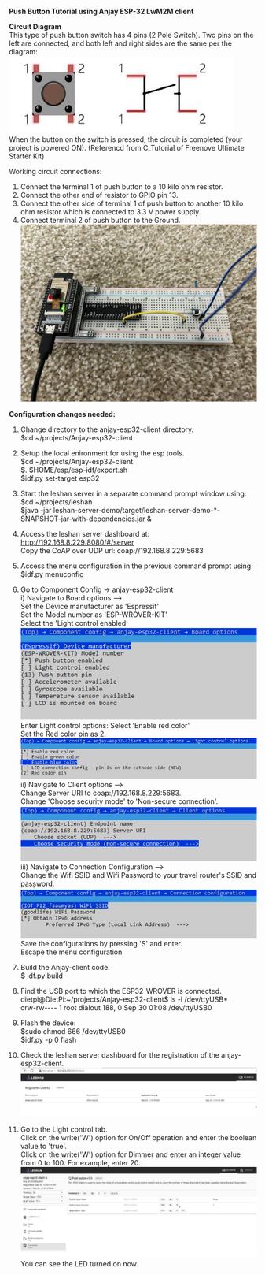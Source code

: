 **Push Button Tutorial using Anjay ESP-32 LwM2M client**

**Circuit Diagram**<br/>
This type of push button switch has 4 pins (2 Pole Switch). Two pins on the left are connected, and both left
and right sides are the same per the diagram:
![PushButton_component](/Anjay-esp32-client/image/PushButton_component.JPG)<br/>
When the button on the switch is pressed, the circuit is completed (your project is powered ON).
(Referencd from C_Tutorial of Freenove Ultimate Starter Kit)

Working circuit connections:<br/>
1. Connect the terminal 1 of push button to a 10 kilo ohm resistor.<br/>
2. Connect the other end of resistor to GPIO pin 13.<br/>
3. Connect the other side of terminal 1 of push button to another 10 kilo ohm resistor which is connected to 3.3 V power supply.
4. Connect terminal 2 of push button to the Ground.
![Circuit_Diagram_Push_Button](/Anjay-esp32-client/image/Circuit_Diagram_Push_Button.jpeg)<br/>

**Configuration changes needed:**
1. Change directory to the anjay-esp32-client directory.<br/>
$cd ~/projects/Anjay-esp32-client<br/>
2. Setup the local enironment for using the esp tools.<br/>
$cd ~/projects/Anjay-esp32-client<br/>
$. $HOME/esp/esp-idf/export.sh<br/>
$idf.py set-target esp32 <br/>
3. Start the leshan server in a separate command prompt window using:<br/>
$cd ~/projects/leshan<br/>
$java -jar leshan-server-demo/target/leshan-server-demo-*-SNAPSHOT-jar-with-dependencies.jar &<br/>
4. Access the leshan server dashboard at:<br/>
http://192.168.8.229:8080/#/server<br/>
Copy the CoAP over UDP url: coap://192.168.8.229:5683<br/>
5. Access the menu configuration in the previous command prompt using:<br/>
$idf.py menuconfig<br/>
6. Go to Component Config -> anjay-esp32-client<br/>
i) Navigate to Board options --> <br/>
Set the Device manufacturer as 'Espressif'<br/>
Set the Model number as 'ESP-WROVER-KIT'<br/>
Select the 'Light control enabled'<br/>
![PushButton_Board_options](/Anjay-esp32-client/image/PushButton_Board_options.JPG)<br/>
Enter Light control options: Select 'Enable red color'<br/>
Set the Red color pin as 2.<br/>
![Light_control_options](/Anjay-esp32-client/image/Light_control_options.JPG)<br/>
ii) Navigate to Client options --><br/>
Change Server URI to coap://192.168.8.229:5683.<br/>
Change 'Choose security mode' to 'Non-secure connection'.<br/>
![PushButton_Client_options](/Anjay-esp32-client/image/PushButton_Client_options.JPG)<br/>
iii) Navigate to Connection Configuration --> <br/>
Change the Wifi SSID and Wifi Password to your travel router's SSID and password.<br/>
![PushButton_Conn_Config](/Anjay-esp32-client/image/PushButton_Conn_Config.JPG)<br/>
Save the configurations by pressing 'S' and enter.<br/>
Escape the menu configuration.<br/>

7. Build the Anjay-client code.<br/>
$ idf.py build<br/>
8. Find the USB port to which the ESP32-WROVER is connected.<br/>
dietpi@DietPi:~/projects/Anjay-esp32-client$ ls -l /dev/ttyUSB*<br/>
crw-rw---- 1 root dialout 188, 0 Sep 30 01:08 /dev/ttyUSB0<br/>
9. Flash the device:<br/>
$sudo chmod 666 /dev/ttyUSB0<br/>
$idf.py -p 0 flash<br/>
10. Check the leshan server dashboard for the registration of the anjay-esp32-client.<br/>
![Anjay-esp32-client](/Anjay-esp32-client/image/Anjay-esp32-client.JPG)<br/>
11. Go to the Light control tab.<br/>
Click on the write('W') option for On/Off operation and enter the boolean value to 'true'.<br/>
Click on the write('W') option for Dimmer and enter an integer value from 0 to 100. For example, enter 20.<br/>
![PushButton_Output](/Anjay-esp32-client/image/PushButton_Output.JPG)<br/>
You can see the LED turned on now.<br/>


